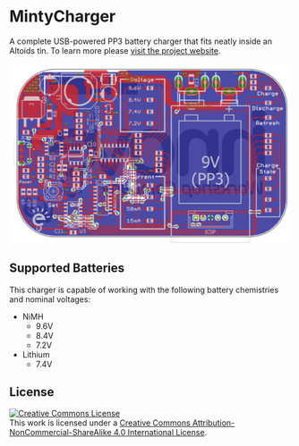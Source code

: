 # MintyCharger

A complete USB-powered PP3 battery charger that fits neatly inside an Altoids
tin. To learn more please [visit the project website](https://innoveworkshop.com/product/mintycharger).

![PCB Layout](/Images/board.png)


## Supported Batteries

This charger is capable of working with the following battery chemistries and
nominal voltages:

  - NiMH
    - 9.6V
	- 8.4V
	- 7.2V
  - Lithium
    - 7.4V


## License

<a rel="license" href="http://creativecommons.org/licenses/by-nc-sa/4.0/"><img alt="Creative Commons License" style="border-width:0" src="https://i.creativecommons.org/l/by-nc-sa/4.0/88x31.png" /></a><br />This work is licensed under a <a rel="license" href="http://creativecommons.org/licenses/by-nc-sa/4.0/">Creative Commons Attribution-NonCommercial-ShareAlike 4.0 International License</a>.
